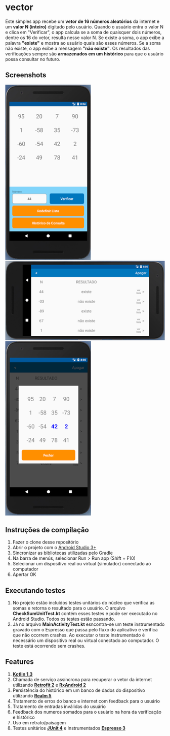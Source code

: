 # vector

Este simples app recebe um **vetor de 16 números aleatórios** da internet e um **valor N (inteiro)** digitado pelo usuário.
Quando o usuário entra o valor N e clica em "Verificar", o app calcula se a soma de quaisquer dois números, dentre os 16 do vetor, resulta nesse valor N.
Se existe a soma, o app exibe a palavra **"existe"** e mostra ao usuário quais são esses números.
Se a soma não existe, o app exibe a mensagem **"não existe"**.
Os resultados das verificações sempre são **armazenados em um histórico** para que o usuário possa consultar no futuro.

## Screenshots
![Main Screen](images/main.png)
![History Screen](images/history.png)
![History Details](images/detail.png)

## Instruções de compilação
1. Fazer o clone desse repositório
2. Abrir o projeto com o [Android Studio 3+](https://developer.android.com/studio/?hl=pt-br)
3. Sincronizar as bibliotecas utilizadas pelo Gradle
4. Na barra de menús, selecionar Run > Run app (Shift + F10)
5. Selecionar um dispositivo real ou virtual (simulador) conectado ao computador 
6. Apertar OK

## Executando testes
1. No projeto estão incluídos testes unitários do núcleo que verifica as somas e retorna o resultado para o usuário. O arquivo **CheckSumUnitTest.kt** contém esses testes e pode ser executado no Android Studio. Todos os testes estão passando.
2. Já no arquivo **MainActivityTest.kt** esncontra-se um teste instrumentado gravado com o Espresso que passa pelo fluxo do aplicativo e verifica que não ocorrem crashes.
Ao executar o teste instrumentado é necessário um dispositivo real ou virtual conectado ao computador. O teste está ocorrendo sem crashes.

## Features

1. [**Kotlin 1.3**](https://kotlinlang.org/)
1. Chamada de serviço assíncrona para recuperar o vetor da internet utilizando [**Retrofit 2**](https://square.github.io/retrofit/) e [**RxAndroid 2**](https://github.com/ReactiveX/RxAndroid)
3. Persistência do histórico em um banco de dados do dispositivo utilizando [**Realm 5**](https://realm.io/blog/realm-for-android/)
4. Tratamento de erros do banco e internet com feedback para o usuário
5. Tratamento de entradas inválidas do usuário
6. Feedback dos numeros somados para o usuário na hora da verificação e histórico
7. Uso em retrato/paisagem
8. Testes unitários [**JUnit 4**](https://junit.org/junit4/) e Instrumentados [**Espresso 3**](https://developer.android.com/training/testing/espresso/)

